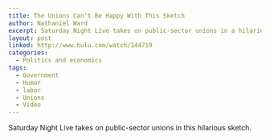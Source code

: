 ```yaml
---
title: The Unions Can’t Be Happy With This Sketch
author: Nathaniel Ward
excerpt: Saturday Night Live takes on public-sector unions in a hilarious sketch.
layout: post
linked: http://www.hulu.com/watch/144719
categories:
  - Politics and economics
tags:
  - Government
  - Humor
  - labor
  - Unions
  - Video
---
```

Saturday Night Live takes on public-sector unions in this hilarious sketch.